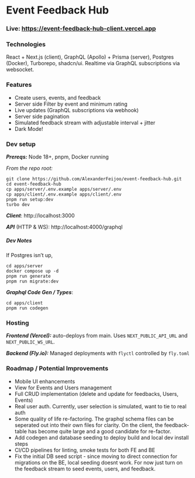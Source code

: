# Event Feedback Hub

### Live: https://event-feedback-hub-client.vercel.app

### Technologies

React + Next.js (client), GraphQL (Apollo) + Prisma (server), Postgres (Docker), Turborepo, shadcn/ui. Realtime via GraphQL subscriptions via websocket.

### Features

- Create users, events, and feedback
- Server side Filter by event and minimum rating
- Live updates (GraphQL subscriptions via webhook)
- Server side pagination
- Simulated feedback stream with adjustable interval + jitter
- Dark Mode!

### Dev setup

**_Prereqs:_** Node 18+, pnpm, Docker running

_From the repo root:_

```
git clone https://github.com/AlexanderFeijoo/event-feedback-hub.git
cd event-feedback-hub
cp apps/server/.env.example apps/server/.env
cp apps/client/.env.example apps/client/.env
pnpm run setup:dev
turbo dev
```

**_Client_**: http://localhost:3000

**_API_** (HTTP & WS): http://localhost:4000/graphql

##### Dev Notes

If Postgres isn’t up,

```
cd apps/server
docker compose up -d
pnpm run generate
pnpm run migrate:dev
```

**_Graphql Code Gen / Types_**:

```
cd apps/client
pnpm run codegen
```

### Hosting

**_Frontend (Vercel):_** auto-deploys from main. Uses `NEXT_PUBLIC_API_URL` and `NEXT_PUBLIC_WS_URL`.

**_Backend (Fly.io):_** Managed deployments with `flyctl` controlled by `fly.toml`

### Roadmap / Potential Improvements

- Mobile UI enhancements
- View for Events and Users management
- Full CRUD implementation (delete and update for feedbacks, Users, Events)
- Real user auth. Currently, user selection is simulated, want to tie to real auth
- Some quality of life re-factoring. The graphql schema files can be seperated out into their own files for clarity. On the client, the feedback-table has become quite large and a good candidate for re-factor.
- Add codegen and database seeding to deploy build and local dev install steps
- CI/CD pipelines for linting, smoke tests for both FE and BE
- Fix the initial DB seed script - since moving to direct connection for migrations on the BE, local seeding doesnt work. For now just turn on the feedback stream to seed events, users, and feedback.
